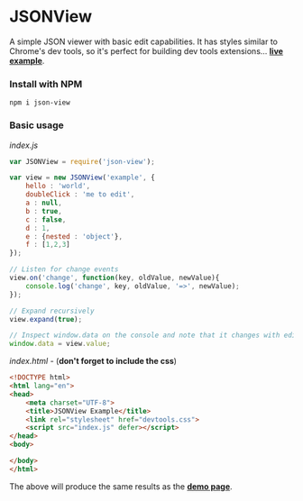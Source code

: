 # JSONView

A simple JSON viewer with basic edit capabilities. It has styles similar to Chrome's dev tools, so it's perfect for building dev tools extensions... **[live example](https://richard-livingston.github.io/json-view/)**.

### Install with NPM
`npm i json-view`

### Basic usage

*index.js*
```js
var JSONView = require('json-view');

var view = new JSONView('example', {
    hello : 'world',
    doubleClick : 'me to edit',
    a : null,
    b : true,
    c : false,
    d : 1,
    e : {nested : 'object'},
    f : [1,2,3]
});

// Listen for change events
view.on('change', function(key, oldValue, newValue){
    console.log('change', key, oldValue, '=>', newValue);
});

// Expand recursively
view.expand(true);

// Inspect window.data on the console and note that it changes with edits.
window.data = view.value;


```

*index.html* - (**don't forget to include the css**)

```html
<!DOCTYPE html>
<html lang="en">
<head>
    <meta charset="UTF-8">
    <title>JSONView Example</title>
    <link rel="stylesheet" href="devtools.css">
    <script src="index.js" defer></script>
</head>
<body>

</body>
</html>
```

The above will produce the same results as the **[demo page](https://richard-livingston.github.io/json-view/)**.